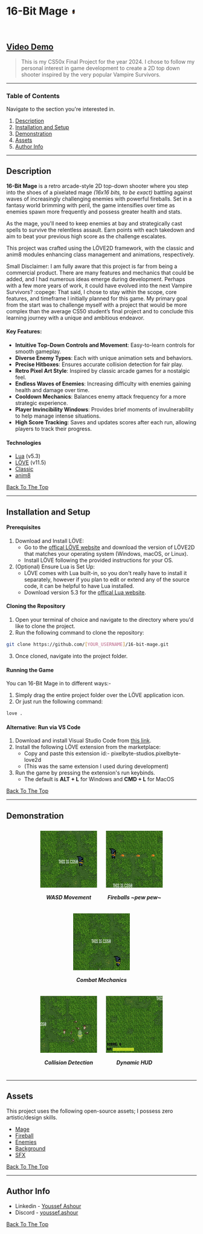 # 16-Bit Mage ![project image](assets/for-readme/project-image.png)

<br>

## [Video Demo](https://youtu.be/sGosR8WadHg)

> This is my CS50x Final Project for the year 2024. I chose to follow my personal interest in game development to create a 2D top down shooter inspired by the very popular Vampire Survivors.

---

### Table of Contents
Navigate to the section you're interested in.

1. [Description](#description)
2. [Installation and Setup](#installation-and-setup)
3. [Demonstration](#demonstration)
4. [Assets](#assets)
5. [Author Info](#author-info)

---

## Description

**16-Bit Mage** is a retro arcade-style 2D top-down shooter where you step into the shoes of a pixelated mage *(16x16 bits, to be exact)* battling against waves of increasingly challenging enemies with powerful fireballs. Set in a fantasy world brimming with peril, the game intensifies over time as enemies spawn more frequently and possess greater health and stats.

As the mage, you'll need to keep enemies at bay and strategically cast spells to survive the relentless assault. Earn points with each takedown and aim to beat your previous high score as the challenge escalates.

This project was crafted using the LÖVE2D framework, with the classic and anim8 modules enhancing class management and animations, respectively.

Small Disclaimer: 
I am fully aware that this project is far from being a commercial product. There are many features and mechanics that could be added, and I had numerous ideas emerge during development. Perhaps with a few more years of work, it could have evolved into the next Vampire Survivors? :copege:
That said, I chose to stay within the scope, core features, and timeframe I initially planned for this game. My primary goal from the start was to challenge myself with a project that would be more complex than the average CS50 student’s final project and to conclude this learning journey with a unique and ambitious endeavor.

#### Key Features:
- **Intuitive Top-Down Controls and Movement**: Easy-to-learn controls for smooth gameplay.
- **Diverse Enemy Types**: Each with unique animation sets and behaviors.
- **Precise Hitboxes**: Ensures accurate collision detection for fair play.
- **Retro Pixel Art Style**: Inspired by classic arcade games for a nostalgic feel.
- **Endless Waves of Enemies**: Increasing difficulty with enemies gaining health and damage over time.
- **Cooldown Mechanics**: Balances enemy attack frequency for a more strategic experience.
- **Player Invincibility Windows**: Provides brief moments of invulnerability to help manage intense situations.
- **High Score Tracking**: Saves and updates scores after each run, allowing players to track their progress.


#### Technologies

- [Lua](https://www.lua.org) (v5.3)
- [LÖVE](https://www.love2d.org) (v11.5)
- [Classic](https://github.com/rxi/classic)
- [anim8](https://github.com/kikito/anim8)

[Back To The Top](#read-me-template)

---

## Installation and Setup

#### Prerequisites
1. Download and Install LÖVE:
    - Go to the [offical LÖVE website](https://www.love2d.org) and download the version of LÖVE2D that matches your operating system (Windows, macOS, or Linux).
    - Install LÖVE following the provided instructions for your OS.
2. (Optional) Ensure Lua is Set Up:
    - LÖVE comes with Lua built-in, so you don't really have to install it separately, however if you plan to edit or extend any of the source code, it can be helpful to have Lua installed.
    - Download version 5.3 for the [offical Lua website](https://www.lua.org/download.html).

#### Cloning the Repository
1. Open your terminal of choice and navigate to the directory where you'd like to clone the project.
2. Run the following command to clone the repository:
```bash
git clone https://github.com/[YOUR_USERNAME]/16-bit-mage.git
```
3. Once cloned, navigate into the project folder.

#### Running the Game
You can 16-Bit Mage in to different ways:-
1. Simply drag the entire project folder over the LÖVE application icon.
2. Or just run the following command:
```bash
love .
```

#### Alternative: Run via VS Code
1. Download and install Visual Studio Code from [this link](https://code.visualstudio.com).
2. Install the following LÖVE extension from the marketplace:
    - Copy and paste this extension id:- pixelbyte-studios.pixelbyte-love2d
    - (This was the same extension I used during development)
3. Run the game by pressing the extension's run keybinds.
    - The default is **ALT + L** for Windows and **CMD + L** for MacOS

[Back To The Top](#read-me-template)

---

## Demonstration

<div align="center">
  <div style="display: inline-block; text-align: center; margin: 10px;">
    <img src="assets/for-readme/WASD.gif" alt="Movement" width="150"/>
    <p><b><i>WASD Movement</b></i></p>
  </div>
  <div style="display: inline-block; text-align: center; margin: 10px;">
    <img src="assets/for-readme/fireballs.gif" alt="Fireballs" width="150"/>
    <p><b><i>Fireballs ~pew pew~</b></i></p>
  </div>
  <div style="display: inline-block; text-align: center; margin: 10px;">
    <img src="assets/for-readme/combat.gif" alt="Enemies" width="150"/>
    <p><b><i>Combat Mechanics</b></i></p>
  </div>
</div>

<div align="center">
  <div style="display: inline-block; text-align: center; margin: 10px;">
    <img src="assets/for-readme/collisions.gif" alt="Collision Detection" width="150"/>
    <p><b><i>Collision Detection</b></i></p>
  </div>
  <div style="display: inline-block; text-align: center; margin: 10px;">
    <img src="assets/for-readme/hud.gif" alt="Dynamic HUD" width="150"/>
    <p><b><i>Dynamic HUD</b></i></p>
  </div>
</div>


---

## Assets
This project uses the following open-source assets; I possess zero artistic/design skills.
- [Mage](https://opengameart.org/content/16x16-mage)
- [Fireball](https://opengameart.org/content/pixel-art-spells)
- [Enemies](https://luizmelo.itch.io/monsters-creatures-fantasy)
- [Background](https://www.deviantart.com/txturs/art/Grass-Pixel-Art-Textures-512954148)
- [SFX](https://opengameart.org/content/512-sound-effects-8-bit-style)


[Back To The Top](#read-me-template)

---

## Author Info

- Linkedin - [Youssef Ashour](www.linkedin.com/in/youssef-ashour-596476310)
- Discord - [youssef.ashour](discordapp.com/users/428473626967146497)

[Back To The Top](#read-me-template)